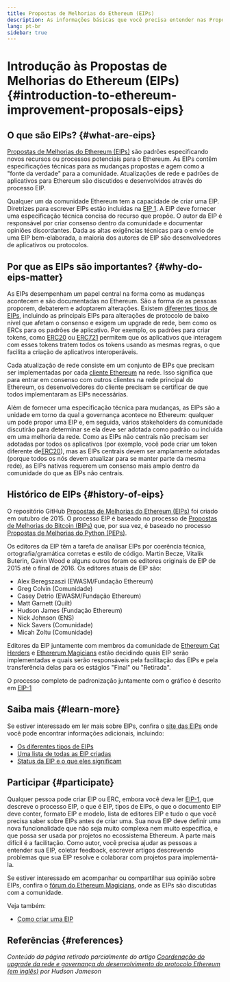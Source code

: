 ```yaml
---
title: Propostas de Melhorias do Ethereum (EIPs)
description: As informações básicas que você precisa entender nas Propostas de Melhorias do Ethereum (EIPs).
lang: pt-br
sidebar: true
---
```


# Introdução às Propostas de Melhorias do Ethereum (EIPs) {#introduction-to-ethereum-improvement-proposals-eips}

## O que são EIPs? {#what-are-eips}

[Propostas de Melhorias do Ethereum (EIPs)](https://eips.ethereum.org/) são padrões especificando novos recursos ou processos potenciais para o Ethereum. As EIPs contêm especificações técnicas para as mudanças propostas e agem como a "fonte da verdade" para a comunidade. Atualizações de rede e padrões de aplicativos para Ethereum são discutidos e desenvolvidos através do processo EIP.

Qualquer um da comunidade Ethereum tem a capacidade de criar uma EIP. Diretrizes para escrever EIPs estão incluídas na [EIP 1](https://eips.ethereum.org/EIPS/eip-1). A EIP deve fornecer uma especificação técnica concisa do recurso que propõe. O autor da EIP é responsável por criar consenso dentro da comunidade e documentar opiniões discordantes. Dada as altas exigências técnicas para o envio de uma EIP bem-elaborada, a maioria dos autores de EIP são desenvolvedores de aplicativos ou protocolos.

## Por que as EIPs são importantes? {#why-do-eips-matter}

As EIPs desempenham um papel central na forma como as mudanças acontecem e são documentadas no Ethereum. São a forma de as pessoas proporem, debaterem e adoptarem alterações. Existem [diferentes tipos de EIPs](https://github.com/ethereum/EIPs/blob/master/EIPS/eip-1.md#eip-types), incluindo as principais EIPs para alterações de protocolo de baixo nível que afetam o consenso e exigem um upgrade de rede, bem como os ERCs para os padrões de aplicativo. Por exemplo, os padrões para criar tokens, como [ERC20](https://eips.ethereum.org/EIPS/eip-20) ou [ERC721](https://eips.ethereum.org/EIPS/eip-721) permitem que os aplicativos que interagem com esses tokens tratem todos os tokens usando as mesmas regras, o que facilita a criação de aplicativos interoperáveis.

Cada atualização de rede consiste em um conjunto de EIPs que precisam ser implementadas por cada [cliente Ethereum](/learn/#clients-and-nodes) na rede. Isso significa que para entrar em consenso com outros clientes na rede principal do Ethereum, os desenvolvedores do cliente precisam se certificar de que todos implementaram as EIPs necessárias.

Além de fornecer uma especificação técnica para mudanças, as EIPs são a unidade em torno da qual a governança acontece no Ethereum: qualquer um pode propor uma EIP e, em seguida, vários stakeholders da comunidade discutirão para determinar se ela deve ser adotada como padrão ou incluída em uma melhoria da rede. Como as EIPs não centrais não precisam ser adotadas por todos os aplicativos (por exemplo, você pode criar um token diferente de[ERC20](https://eips.ethereum.org/EIPS/eip-20)), mas as EIPs centrais devem ser amplamente adotadas (porque todos os nós devem atualizar para se manter parte da mesma rede), as EIPs nativas requerem um consenso mais amplo dentro da comunidade do que as EIPs não centrais.

## Histórico de EIPs {#history-of-eips}

O repositório GitHub [Propostas de Melhorias do Ethereum (EIPs)](https://github.com/ethereum/EIPs) foi criado em outubro de 2015. O processo EIP é baseado no processo de [Propostas de Melhorias do Bitcoin (BIPs)](https://github.com/bitcoin/bips) que, por sua vez, é baseado no processo [Propostas de Melhorias do Python (PEPs)](https://www.python.org/dev/peps/).

Os editores da EIP têm a tarefa de analisar EIPs por coerência técnica, ortografia/gramática corretas e estilo de código. Martin Becze, Vitalik Buterin, Gavin Wood e alguns outros foram os editores originais de EIP de 2015 até o final de 2016. Os editores atuais de EIP são:

- Alex Beregszaszi (EWASM/Fundação Ethereum)
- Greg Colvin (Comunidade)
- Casey Detrio (EWASM/Fundação Ethereum)
- Matt Garnett (Quilt)
- Hudson James (Fundação Ethereum)
- Nick Johnson (ENS)
- Nick Savers (Comunidade)
- Micah Zoltu (Comunidade)

Editores da EIP juntamente com membros da comunidade de [Ethereum Cat Herders](https://ethereumcatherders.com/) e [Ethererum Magicians](https://ethereum-magicians.org/) estão decidindo quais EIP serão implementadas e quais serão responsáveis pela facilitação das EIPs e pela transferência delas para os estágios "Final" ou "Retirada".

O processo completo de padronização juntamente com o gráfico é descrito em [EIP-1](https://eips.ethereum.org/EIPS/eip-1)

## Saiba mais {#learn-more}

Se estiver interessado em ler mais sobre EIPs, confira o [site das EIPs](https://eips.ethereum.org/) onde você pode encontrar informações adicionais, incluindo:

- [Os diferentes tipos de EIPs](https://eips.ethereum.org/)
- [Uma lista de todas as EIP criadas](https://eips.ethereum.org/all)
- [Status da EIP e o que eles significam](https://eips.ethereum.org/)

## Participar {#participate}

Qualquer pessoa pode criar EIP ou ERC, embora você deva ler [EIP-1](https://eips.ethereum.org/EIPS/eip-1), que descreve o processo EIP, o que é EIP, tipos de EIPs, o que o documento EIP deve conter, formato EIP e modelo, lista de editores EIP e tudo o que você precisa saber sobre EIPs antes de criar uma. Sua nova EIP deve definir uma nova funcionalidade que não seja muito complexa nem muito específica, e que possa ser usada por projetos no ecossistema Ethereum. A parte mais difícil é a facilitação. Como autor, você precisa ajudar as pessoas a entender sua EIP, coletar feedback, escrever artigos descrevendo problemas que sua EIP resolve e colaborar com projetos para implementá-la.

Se estiver interessado em acompanhar ou compartilhar sua opinião sobre EIPs, confira o [fórum do Ethereum Magicians](https://ethereum-magicians.org/), onde as EIPs são discutidas com a comunidade.

Veja também:

- [Como criar uma EIP](https://eips.ethereum.org/EIPS/eip-1)

## Referências {#references}

<cite class="citation">

Conteúdo da página retirado parcialmente do artigo [Coordenação do upgrade da rede e governança do desenvolvimento do protocolo Ethereum (em inglês)](https://hudsonjameson.com/2020-03-23-ethereum-protocol-development-governance-network-upgrade-coordination/) por Hudson Jameson

</cite>
